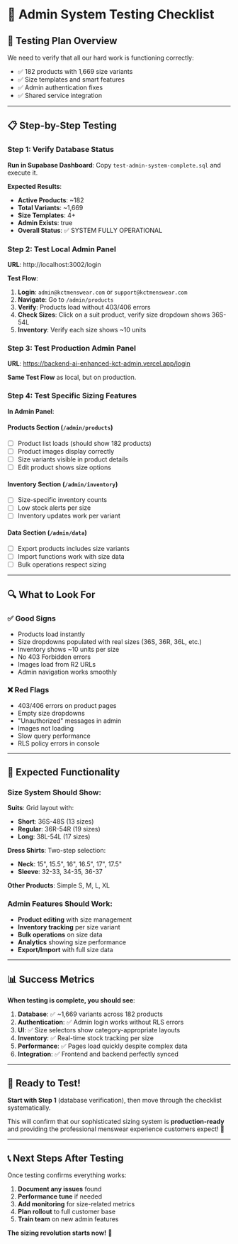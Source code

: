 # 🧪 Admin System Testing Checklist

## 🎯 **Testing Plan Overview**

We need to verify that all our hard work is functioning correctly:
- ✅ 182 products with 1,669 size variants
- ✅ Size templates and smart features  
- ✅ Admin authentication fixes
- ✅ Shared service integration

---

## 📋 **Step-by-Step Testing**

### **Step 1: Verify Database Status**

**Run in Supabase Dashboard**: Copy `test-admin-system-complete.sql` and execute it.

**Expected Results**:
- **Active Products**: ~182
- **Total Variants**: ~1,669  
- **Size Templates**: 4+
- **Admin Exists**: true
- **Overall Status**: ✅ SYSTEM FULLY OPERATIONAL

### **Step 2: Test Local Admin Panel**

**URL**: http://localhost:3002/login

**Test Flow**:
1. **Login**: `admin@kctmenswear.com` or `support@kctmenswear.com`
2. **Navigate**: Go to `/admin/products`
3. **Verify**: Products load without 403/406 errors
4. **Check Sizes**: Click on a suit product, verify size dropdown shows 36S-54L
5. **Inventory**: Verify each size shows ~10 units

### **Step 3: Test Production Admin Panel**

**URL**: https://backend-ai-enhanced-kct-admin.vercel.app/login

**Same Test Flow** as local, but on production.

### **Step 4: Test Specific Sizing Features**

**In Admin Panel**:

#### **Products Section** (`/admin/products`)
- [ ] Product list loads (should show 182 products)
- [ ] Product images display correctly
- [ ] Size variants visible in product details
- [ ] Edit product shows size options

#### **Inventory Section** (`/admin/inventory`)  
- [ ] Size-specific inventory counts
- [ ] Low stock alerts per size
- [ ] Inventory updates work per variant

#### **Data Section** (`/admin/data`)
- [ ] Export products includes size variants
- [ ] Import functions work with size data
- [ ] Bulk operations respect sizing

---

## 🔍 **What to Look For**

### **✅ Good Signs**
- Products load instantly
- Size dropdowns populated with real sizes (36S, 36R, 36L, etc.)
- Inventory shows ~10 units per size
- No 403 Forbidden errors
- Images load from R2 URLs
- Admin navigation works smoothly

### **❌ Red Flags**
- 403/406 errors on product pages
- Empty size dropdowns
- "Unauthorized" messages in admin
- Images not loading
- Slow query performance
- RLS policy errors in console

---

## 🚀 **Expected Functionality**

### **Size System Should Show**:

**Suits**: Grid layout with:
- **Short**: 36S-48S (13 sizes)
- **Regular**: 36R-54R (19 sizes)  
- **Long**: 38L-54L (17 sizes)

**Dress Shirts**: Two-step selection:
- **Neck**: 15", 15.5", 16", 16.5", 17", 17.5"
- **Sleeve**: 32-33, 34-35, 36-37

**Other Products**: Simple S, M, L, XL

### **Admin Features Should Work**:
- **Product editing** with size management
- **Inventory tracking** per size variant
- **Bulk operations** on size data
- **Analytics** showing size performance
- **Export/Import** with full size data

---

## 📊 **Success Metrics**

**When testing is complete, you should see**:

1. **Database**: ✅ ~1,669 variants across 182 products
2. **Authentication**: ✅ Admin login works without RLS errors
3. **UI**: ✅ Size selectors show category-appropriate layouts
4. **Inventory**: ✅ Real-time stock tracking per size
5. **Performance**: ✅ Pages load quickly despite complex data
6. **Integration**: ✅ Frontend and backend perfectly synced

---

## 🎯 **Ready to Test!**

**Start with Step 1** (database verification), then move through the checklist systematically. 

This will confirm that our sophisticated sizing system is **production-ready** and providing the professional menswear experience customers expect! 🚀

---

## 📞 **Next Steps After Testing**

Once testing confirms everything works:
1. **Document any issues** found
2. **Performance tune** if needed  
3. **Add monitoring** for size-related metrics
4. **Plan rollout** to full customer base
5. **Train team** on new admin features

**The sizing revolution starts now!** 🎉